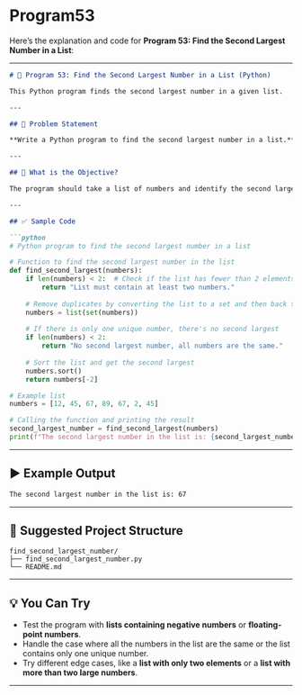 # Program53
Here’s the explanation and code for **Program 53: Find the Second Largest Number in a List**:

---

```markdown
# 📝 Program 53: Find the Second Largest Number in a List (Python)

This Python program finds the second largest number in a given list.

---

## 📌 Problem Statement

**Write a Python program to find the second largest number in a list.**

---

## 🔢 What is the Objective?

The program should take a list of numbers and identify the second largest number. If the list contains fewer than two elements, the program should handle that scenario by displaying an appropriate message indicating that finding the second largest number is not possible.

---

## ✅ Sample Code

```python
# Python program to find the second largest number in a list

# Function to find the second largest number in the list
def find_second_largest(numbers):
    if len(numbers) < 2:  # Check if the list has fewer than 2 elements
        return "List must contain at least two numbers."
    
    # Remove duplicates by converting the list to a set and then back to a list
    numbers = list(set(numbers))
    
    # If there is only one unique number, there's no second largest
    if len(numbers) < 2:
        return "No second largest number, all numbers are the same."
    
    # Sort the list and get the second largest
    numbers.sort()
    return numbers[-2]

# Example list
numbers = [12, 45, 67, 89, 67, 2, 45]

# Calling the function and printing the result
second_largest_number = find_second_largest(numbers)
print(f"The second largest number in the list is: {second_largest_number}")
```

---

## ▶️ Example Output

```bash
The second largest number in the list is: 67
```

---

## 📁 Suggested Project Structure

```
find_second_largest_number/
├── find_second_largest_number.py
└── README.md
```

---

## 💡 You Can Try

- Test the program with **lists containing negative numbers** or **floating-point numbers**.
- Handle the case where all the numbers in the list are the same or the list contains only one unique number.
- Try different edge cases, like a **list with only two elements** or a **list with more than two large numbers**.

---
